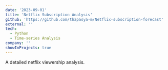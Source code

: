 ```yaml
---
date: '2023-09-01'
title: 'Netflix Subscription Analysis'
github: 'https://github.com/thapasya-m/Netflix-subscription-forecast'
external: ''
tech:
  - Python
  - Time-series Analysis
company: ''
showInProjects: true
---
```


A detailed netflix viewership analysis.
